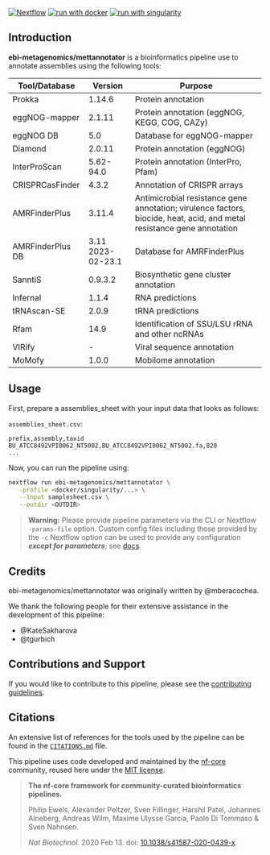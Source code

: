 [![Nextflow](https://img.shields.io/badge/nextflow%20DSL2-%E2%89%A523.04.0-23aa62.svg)](https://www.nextflow.io/)
[![run with docker](https://img.shields.io/badge/run%20with-docker-0db7ed?labelColor=000000&logo=docker)](https://www.docker.com/)
[![run with singularity](https://img.shields.io/badge/run%20with-singularity-1d355c.svg?labelColor=000000)](https://sylabs.io/docs/)

## Introduction

**ebi-metagenomics/mettannotator** is a bioinformatics pipeline use to annotate assemblies using the following tools:

| Tool/Database    | Version           | Purpose                                                                                                                |
| ---------------- | ----------------- | ---------------------------------------------------------------------------------------------------------------------- |
| Prokka           | 1.14.6            | Protein annotation                                                                                                     |
| eggNOG-mapper    | 2.1.11            | Protein annotation (eggNOG, KEGG, COG, CAZy)                                                                           |
| eggNOG DB        | 5.0               | Database for eggNOG-mapper                                                                                             |
| Diamond          | 2.0.11            | Protein annotation (eggNOG)                                                                                            |
| InterProScan     | 5.62-94.0         | Protein annotation (InterPro, Pfam)                                                                                    |
| CRISPRCasFinder  | 4.3.2             | Annotation of CRISPR arrays                                                                                            |
| AMRFinderPlus    | 3.11.4            | Antimicrobial resistance gene annotation; virulence factors, biocide, heat, acid, and metal resistance gene annotation |
| AMRFinderPlus DB | 3.11 2023-02-23.1 | Database for AMRFinderPlus                                                                                             |
| SanntiS          | 0.9.3.2           | Biosynthetic gene cluster annotation                                                                                   |
| Infernal         | 1.1.4             | RNA predictions                                                                                                        |
| tRNAscan-SE      | 2.0.9             | tRNA predictions                                                                                                       |
| Rfam             | 14.9              | Identification of SSU/LSU rRNA and other ncRNAs                                                                        |
| VIRify           | -                 | Viral sequence annotation                                                                                              |
| MoMofy           | 1.0.0             | Mobilome annotation                                                                                                    |

## Usage

First, prepare a assemblies_sheet with your input data that looks as follows:

`assemblies_sheet.csv`:

```csv
prefix,assembly,taxid
BU_ATCC8492VPI0062_NT5002,BU_ATCC8492VPI0062_NT5002.fa,820
...
```

Now, you can run the pipeline using:

```bash
nextflow run ebi-metagenomics/mettannotator \
   -profile <docker/singularity/...> \
   --input samplesheet.csv \
   --outdir <OUTDIR>
```

> **Warning:**
> Please provide pipeline parameters via the CLI or Nextflow `-params-file` option. Custom config files including those
> provided by the `-c` Nextflow option can be used to provide any configuration _**except for parameters**_;
> see [docs](https://nf-co.re/usage/configuration#custom-configuration-files).

## Credits

ebi-metagenomics/mettannotator was originally written by @mberacochea.

We thank the following people for their extensive assistance in the development of this pipeline:

- @KateSakharova
- @tgurbich

## Contributions and Support

If you would like to contribute to this pipeline, please see the [contributing guidelines](.github/CONTRIBUTING.md).

## Citations

An extensive list of references for the tools used by the pipeline can be found in the [`CITATIONS.md`](CITATIONS.md) file.

This pipeline uses code developed and maintained by the [nf-core](https://nf-co.re) community, reused here under the [MIT license](https://github.com/nf-core/tools/blob/master/LICENSE).

> **The nf-core framework for community-curated bioinformatics pipelines.**
>
> Philip Ewels, Alexander Peltzer, Sven Fillinger, Harshil Patel, Johannes Alneberg, Andreas Wilm, Maxime Ulysse Garcia, Paolo Di Tommaso & Sven Nahnsen.
>
> _Nat Biotechnol._ 2020 Feb 13. doi: [10.1038/s41587-020-0439-x](https://dx.doi.org/10.1038/s41587-020-0439-x).
